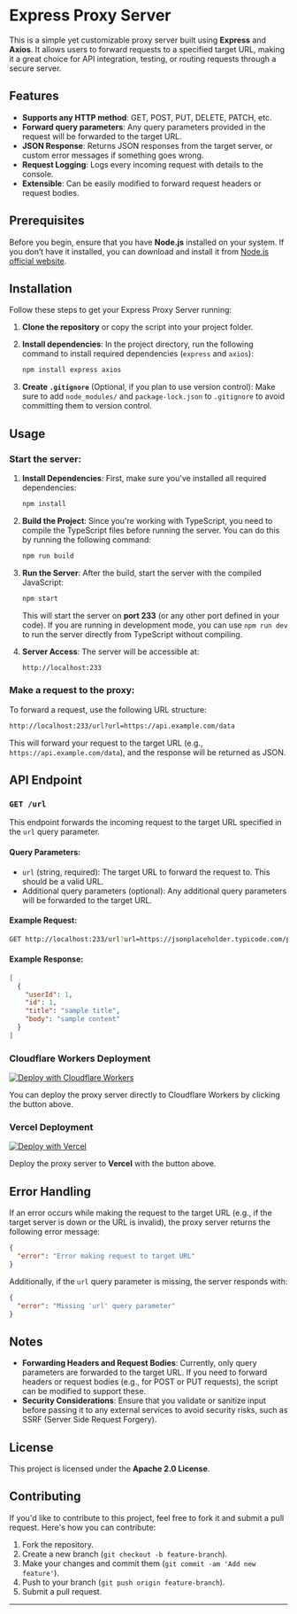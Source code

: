 # Express Proxy Server

This is a simple yet customizable proxy server built using **Express** and **Axios**. It allows users to forward requests to a specified target URL, making it a great choice for API integration, testing, or routing requests through a secure server.

## Features
- **Supports any HTTP method**: GET, POST, PUT, DELETE, PATCH, etc.
- **Forward query parameters**: Any query parameters provided in the request will be forwarded to the target URL.
- **JSON Response**: Returns JSON responses from the target server, or custom error messages if something goes wrong.
- **Request Logging**: Logs every incoming request with details to the console.
- **Extensible**: Can be easily modified to forward request headers or request bodies.

## Prerequisites
Before you begin, ensure that you have **Node.js** installed on your system. If you don’t have it installed, you can download and install it from [Node.js official website](https://nodejs.org/).

## Installation
Follow these steps to get your Express Proxy Server running:

1. **Clone the repository** or copy the script into your project folder.

2. **Install dependencies**:
   In the project directory, run the following command to install required dependencies (`express` and `axios`):
   ```sh
   npm install express axios
   ```

3. **Create `.gitignore`** (Optional, if you plan to use version control):
   Make sure to add `node_modules/` and `package-lock.json` to `.gitignore` to avoid committing them to version control.

## Usage

### Start the server:

1. **Install Dependencies**:
   First, make sure you've installed all required dependencies:
   ```bash
   npm install
   ```

2. **Build the Project**:
   Since you're working with TypeScript, you need to compile the TypeScript files before running the server. You can do this by running the following command:
   ```bash
   npm run build
   ```

3. **Run the Server**:
   After the build, start the server with the compiled JavaScript:
   ```bash
   npm start
   ```

   This will start the server on **port 233** (or any other port defined in your code). If you are running in development mode, you can use `npm run dev` to run the server directly from TypeScript without compiling.

4. **Server Access**:
   The server will be accessible at:
   ```sh
   http://localhost:233
   ```

### Make a request to the proxy:
To forward a request, use the following URL structure:

```sh
http://localhost:233/url?url=https://api.example.com/data
```

This will forward your request to the target URL (e.g., `https://api.example.com/data`), and the response will be returned as JSON.

## API Endpoint

### `GET /url`
This endpoint forwards the incoming request to the target URL specified in the `url` query parameter.

#### Query Parameters:
- `url` (string, required): The target URL to forward the request to. This should be a valid URL.
- Additional query parameters (optional): Any additional query parameters will be forwarded to the target URL.

#### Example Request:
```sh
GET http://localhost:233/url?url=https://jsonplaceholder.typicode.com/posts
```

#### Example Response:
```json
[
  {
    "userId": 1,
    "id": 1,
    "title": "sample title",
    "body": "sample content"
  }
]
```

### Cloudflare Workers Deployment

[![Deploy with Cloudflare Workers](https://deploy.workers.cloudflare.com/button)](https://deploy.workers.cloudflare.com/?url=https://github.com/Aazann/Express-Proxy-Server)

You can deploy the proxy server directly to Cloudflare Workers by clicking the button above.

### Vercel Deployment

[![Deploy with Vercel](https://vercel.com/button)](https://vercel.com/new/clone?repository-url=https://github.com/Aazann/Express-Proxy-Server)

Deploy the proxy server to **Vercel** with the button above.

## Error Handling
If an error occurs while making the request to the target URL (e.g., if the target server is down or the URL is invalid), the proxy server returns the following error message:

```json
{
  "error": "Error making request to target URL"
}
```

Additionally, if the `url` query parameter is missing, the server responds with:

```json
{
  "error": "Missing 'url' query parameter"
}
```

## Notes
- **Forwarding Headers and Request Bodies**: Currently, only query parameters are forwarded to the target URL. If you need to forward headers or request bodies (e.g., for POST or PUT requests), the script can be modified to support these.
- **Security Considerations**: Ensure that you validate or sanitize input before passing it to any external services to avoid security risks, such as SSRF (Server Side Request Forgery).

## License
This project is licensed under the **Apache 2.0 License**.

## Contributing
If you'd like to contribute to this project, feel free to fork it and submit a pull request. Here's how you can contribute:
1. Fork the repository.
2. Create a new branch (`git checkout -b feature-branch`).
3. Make your changes and commit them (`git commit -am 'Add new feature'`).
4. Push to your branch (`git push origin feature-branch`).
5. Submit a pull request.

---
